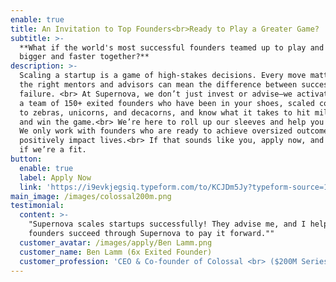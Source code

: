 ```yaml
---
enable: true
title: An Invitation to Top Founders<br>Ready to Play a Greater Game?
subtitle: >-
  **What if the world's most successful founders teamed up to play and win
  bigger and faster together?**
description: >-
  Scaling a startup is a game of high-stakes decisions. Every move matters, and
  the right mentors and advisors can mean the difference between success and
  failure. <br> At Supernova, we don’t just invest or advise—we activate. We’re
  a team of 150+ exited founders who have been in your shoes, scaled companies
  to zebras, unicorns, and decacorns, and know what it takes to hit milestones
  and win the game.<br> We’re here to roll up our sleeves and help you execute.
  We only work with founders who are ready to achieve oversized outcomes and
  positively impact lives.<br> If that sounds like you, apply now, and let’s see
  if we’re a fit. 
button:
  enable: true
  label: Apply Now
  link: 'https://i9evkjegsiq.typeform.com/to/KCJDm5Jy?typeform-source=1supernova.com'
main_image: /images/colossal200m.png
testimonial:
  content: >-
    "Supernova scales startups successfully! They advise me, and I help other
    founders succeed through Supernova to pay it forward.""
  customer_avatar: /images/apply/Ben Lamm.png
  customer_name: Ben Lamm (6x Exited Founder)
  customer_profession: 'CEO & Co-founder of Colossal <br> ($200M Series C: $10B Valuation) '
---
```


